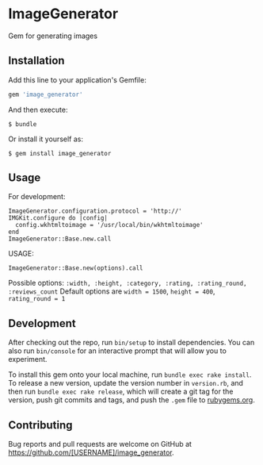 # ImageGenerator

Gem for generating images

## Installation

Add this line to your application's Gemfile:

```ruby
gem 'image_generator'
```

And then execute:

    $ bundle

Or install it yourself as:

    $ gem install image_generator

## Usage

For development:
```
ImageGenerator.configuration.protocol = 'http://'
IMGKit.configure do |config|
  config.wkhtmltoimage = '/usr/local/bin/wkhtmltoimage'
end
ImageGenerator::Base.new.call
```

USAGE:
```
ImageGenerator::Base.new(options).call
```
Possible options: `:width, :height, :category, :rating, :rating_round, :reviews_count`
Default options are `width = 1500`, `height = 400`, `rating_round = 1`

## Development

After checking out the repo, run `bin/setup` to install dependencies. You can also run `bin/console` for an interactive prompt that will allow you to experiment.

To install this gem onto your local machine, run `bundle exec rake install`. To release a new version, update the version number in `version.rb`, and then run `bundle exec rake release`, which will create a git tag for the version, push git commits and tags, and push the `.gem` file to [rubygems.org](https://rubygems.org).

## Contributing

Bug reports and pull requests are welcome on GitHub at https://github.com/[USERNAME]/image_generator.
